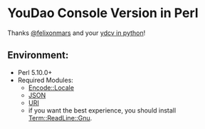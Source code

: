 # YouDao Console Version in Perl
Thanks [@felixonmars](https://github.com/felixonmars) and your [ydcv in python](https://github.com/felixonmars/ydcv)!

## Environment:
 * Perl 5.10.0+
 * Required Modules:
    * [Encode::Locale](https://metacpan.org/pod/Encode::Locale)
    * [JSON](https://metacpan.org/pod/JSON)
    * [URI](https://metacpan.org/pod/URI)
    * if you want the best experience, you should install [Term::ReadLine::Gnu](https://metacpan.org/pod/Term::ReadLine::Gnu).
